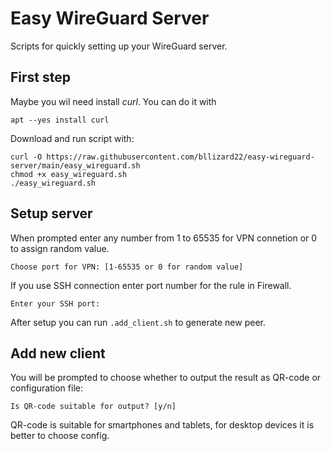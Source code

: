 # Easy WireGuard Server
Scripts for quickly setting up your WireGuard server.

## First step
Maybe you wil need install *curl*. You can do it with

`apt --yes install curl`

Download and run script with:
```
curl -O https://raw.githubusercontent.com/bllizard22/easy-wireguard-server/main/easy_wireguard.sh
chmod +x easy_wireguard.sh
./easy_wireguard.sh
```

## Setup server

When prompted enter any number from 1 to 65535 for VPN connetion or 0 to assign random value.

`Choose port for VPN: [1-65535 or 0 for random value]`

If you use SSH connection enter port number for the rule in Firewall.

`Enter your SSH port: `

After setup you can run `.add_client.sh` to generate new peer.

## Add new client

You will be prompted to choose whether to output the result as QR-code or configuration file:

`Is QR-code suitable for output? [y/n]`

QR-code is suitable for smartphones and tablets, for desktop devices it is better to choose config.